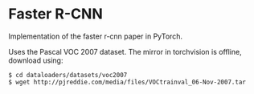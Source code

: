 # Faster R-CNN

Implementation of the faster r-cnn paper in PyTorch.

Uses the Pascal VOC 2007 dataset. The mirror in torchvision is offline,
download using:

```
$ cd dataloaders/datasets/voc2007
$ wget http://pjreddie.com/media/files/VOCtrainval_06-Nov-2007.tar
```
